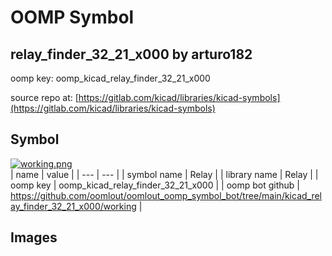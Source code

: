 # OOMP Symbol  
## relay_finder_32_21_x000  by arturo182  
  
oomp key: oomp_kicad_relay_finder_32_21_x000  
  
source repo at: [https://gitlab.com/kicad/libraries/kicad-symbols](https://gitlab.com/kicad/libraries/kicad-symbols)  
## Symbol  
  
[![working.png](working_600.png)](working.png)  
| name | value | 
| --- | --- | 
| symbol name | Relay | 
| library name | Relay | 
| oomp key | oomp_kicad_relay_finder_32_21_x000 | 
| oomp bot github | https://github.com/oomlout/oomlout_oomp_symbol_bot/tree/main/kicad_relay_finder_32_21_x000/working | 
## Images  
